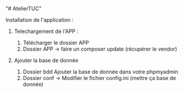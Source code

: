 "# AtelierTUC" 

Installation de l'application :

1) Telechargement de l'APP : 

    1) Télécharger le dossier APP
    2) Dossier APP -> faire un composer update (récupérer le vendor)
    
2) Ajouter la base de donnée

    1) Dossier bdd Ajouter la base de donnée dans votre phpmyadmin
    2) Dossier conf -> Modifier le fichier config.ini (mettre ça base de donnée)


